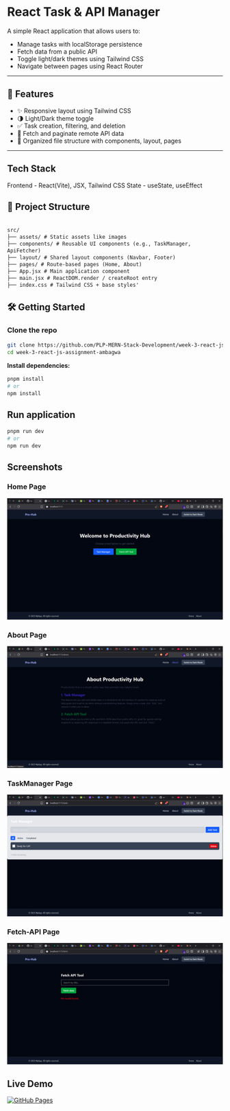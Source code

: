 # React Task & API Manager

A simple React application that allows users to:

- Manage tasks with localStorage persistence
- Fetch data from a public API
- Toggle light/dark themes using Tailwind CSS
- Navigate between pages using React Router

---

## 🚀 Features

- ✨ Responsive layout using Tailwind CSS
- 🌗 Light/Dark theme toggle
- ✅ Task creation, filtering, and deletion
- 📡 Fetch and paginate remote API data
- 📁 Organized file structure with components, layout, pages

---

## Tech Stack

Frontend - React(Vite), JSX, Tailwind CSS
State - useState, useEffect


## 📂 Project Structure

```

src/
├── assets/ # Static assets like images
├── components/ # Reusable UI components (e.g., TaskManager, ApiFetcher)
├── layout/ # Shared layout components (Navbar, Footer)
├── pages/ # Route-based pages (Home, About)
├── App.jsx # Main application component
├── main.jsx # ReactDOM.render / createRoot entry
├── index.css # Tailwind CSS + base styles'

```

## 🛠️ Getting Started

### Clone the repo
```bash 
git clone https://github.com/PLP-MERN-Stack-Development/week-3-react-js-assignment-ambagwa.git
cd week-3-react-js-assignment-ambagwa
```

**Install dependencies:**

```bash
pnpm install
# or
npm install
```
## Run application
```bash
pnpm run dev 
# or
npm run dev
```

## Screenshots

### Home Page
![Home Page Preview](public/home.png "Homepage Preview")

### About Page
![About Page Preview](public/about.png "Aboutpage Preview")

### TaskManager Page
![TaskManager Page Preview](public/task-manager.png "TaskManager page Preview")

### Fetch-API Page
![Fetch-API Page Preview](public/fetch-api.png "Fetch-API page Preview")

## Live Demo
[![GitHub Pages](https://img.shields.io/badge/Live%20Demo-Visit-blue?logo=github)](https://plp-mern-stack-development.github.io/week-3-react-js-assignment-ambagwa/)
